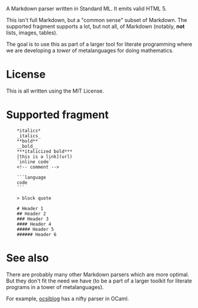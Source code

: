 A Markdown parser written in Standard ML. It emits valid HTML 5.

This isn't full Markdown, but a "common sense" subset of Markdown. The
supported fragment supports a lot, but not all, of Markdown (notably,
**not** lists, images, tables).

The goal is to use this as part of a larger tool for literate
programming where we are developing a _tower_ of metalanguages for doing
mathematics. 

# License

This is all written using the MIT License.

# Supported fragment

```
    *italics*
    _italics_
    **bold**
    __bold__
    ***italicized bold***
    [this is a link](url)
    `inline code`
    <!-- comment -->
    
    ```language
    code
    ```
    
    > block quote
    
    # Header 1
    ## Header 2
    ### Header 3
    #### Header 4
    ##### Header 5
    ###### Header 6
```

# See also

There are probably many other Markdown parsers which are more
optimal. But they don't fit the need we have (to be a part of a larger
toolkit for literate programs in a tower of metalanguages).

For example,
[ocsiblog](https://github.com/mfp/ocsiblog/blob/master/simple_markup.ml)
has a nifty parser in OCaml.